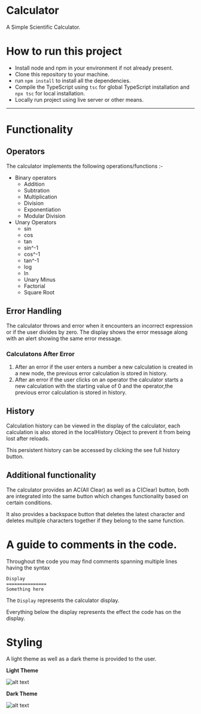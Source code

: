 # Calculator

A Simple Scientific Calculator.

# How to run this project

- Install node and npm in your environment if not already present.
- Clone this repository to your machine.
- run `npm install` to install all the dependencies.
- Compile the TypeScript using `tsc` for global TypeScript installation and `npx tsc` for local installation.
- Locally run project using live server or other means.

---

# Functionality

## Operators

The calculator implements the following operations/functions :-

- Binary operators
  - Addition
  - Subtration
  - Multiplication
  - Division
  - Exponentiation
  - Modular Division
- Unary Operators
  - sin
  - cos
  - tan
  - sin^-1
  - cos^-1
  - tan^-1
  - log
  - ln
  - Unary Minus
  - Factorial
  - Square Root

## Error Handling

The calculator throws and error when it encounters an incorrect expression or if the user divides by zero. The display shows the error message along with an alert showing the same error message.

### Calculatons After Error

1. After an error if the user enters a number a new calculation is created in a new node, the previous error calculation is stored in history.
2. After an error if the user clicks on an operator the calculator starts a new calculation with the starting value of 0 and the operator,the previous error calculation is stored in history.

## History

Calculation history can be viewed in the display of the calculator, each calculation is also stored in the localHistory Object to prevent it from being lost after reloads.

This persistent history can be accessed by clicking the see full history button.

## Additional functionality

The calculator provides an AC(All Clear) as well as a C(Clear) button, both are integrated into the same button which changes functionality based on certain conditions.

It also provides a backspace button that deletes the latest character and deletes multiple characters together if they belong to the same function.

# A guide to comments in the code.

Throughout the code you may find comments spanning multiple lines having the syntax

```
Display
===============
Something here
```

The `Display` represents the calculator display.

Everything below the display represents the effect the code has on the display.

# Styling

A light theme as well as a dark theme is provided to the user.

**Light Theme**

![alt text](/screenshots/light-mode.png)

**Dark Theme**

![alt text](/screenshots/dark-mode.png)
